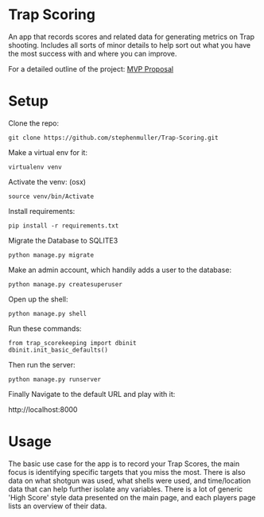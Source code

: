 # Trap Scoring

An app that records scores and related data for generating metrics on Trap shooting. Includes all sorts of minor details to help sort out what you have the most success with and where you can improve.

For a detailed outline of the project:
[MVP Proposal](MVP.md)

# Setup
Clone the repo:
```
git clone https://github.com/stephenmuller/Trap-Scoring.git
```

Make a virtual env for it:
```
virtualenv venv
```
Activate the venv:
(osx)
```
source venv/bin/Activate
```
Install requirements:
```
pip install -r requirements.txt
```
Migrate the Database to SQLITE3
```
python manage.py migrate
```
Make an admin account, which handily adds a user to the database:
```
python manage.py createsuperuser
```
Open up the shell:
```
python manage.py shell
```
Run these commands:
```
from trap_scorekeeping import dbinit
dbinit.init_basic_defaults()
```


Then run the server:
```
python manage.py runserver
```

Finally Navigate to the default URL and play with it:

http://localhost:8000

# Usage

The basic use case for the app is to record your Trap Scores, the main focus is identifying specific targets that you miss the most. There is also data on what shotgun was used, what shells were used, and time/location data that can help further isolate any variables.
There is a lot of generic 'High Score' style data presented on the main page, and each players page lists an overview of their data.
